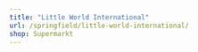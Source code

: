 ```yaml
---
title: "Little World International"
url: /springfield/little-world-international/
shop: Supermarkt
---
```

